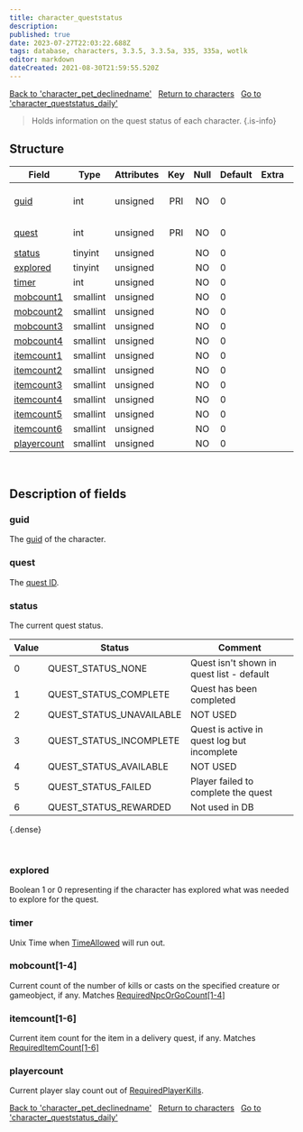 ```yaml
---
title: character_queststatus
description:
published: true
date: 2023-07-27T22:03:22.688Z
tags: database, characters, 3.3.5, 3.3.5a, 335, 335a, wotlk
editor: markdown
dateCreated: 2021-08-30T21:59:55.520Z
---
```


<a href="https://trinitycore.info/en/database/335/characters/character_pet_declinedname" class="mt-5 v-btn v-btn--depressed v-btn--flat v-btn--outlined theme--light v-size--default darkblue--text text--lighten-3"><span class="v-btn__content"><i aria-hidden="true" class="v-icon notranslate v-icon--left mdi mdi-arrow-left theme--light"></i><span>Back to 'character_pet_declinedname'</span></span></a>&nbsp;&nbsp;&nbsp;<a href="https://trinitycore.info/en/database/335/characters/home" class="mt-5 v-btn v-btn--depressed v-btn--flat v-btn--outlined theme--light v-size--default darkblue--text text--lighten-3"><span class="v-btn__content"><i aria-hidden="true" class="v-icon notranslate v-icon--left mdi mdi-home-outline theme--light"></i><span>Return to characters</span></span></a>&nbsp;&nbsp;&nbsp;<a href="https://trinitycore.info/en/database/335/characters/character_queststatus_daily" class="mt-5 v-btn v-btn--depressed v-btn--flat v-btn--outlined theme--light v-size--default darkblue--text text--lighten-3"><span class="v-btn__content"><span>Go to 'character_queststatus_daily'</span><i aria-hidden="true" class="v-icon notranslate v-icon--right mdi mdi-arrow-right theme--light"></i></span></a>

> Holds information on the quest status of each character.
{.is-info}


## Structure

| Field | Type | Attributes | Key | Null | Default | Extra | Comment |
| --- | --- | --- | :---: | :---: | --- | --- | --- |
| [guid](#guid) | int | unsigned | PRI | NO | 0 |  | Global Unique Identifier |
| [quest](#quest) | int | unsigned | PRI | NO | 0 |  | Quest Identifier |
| [status](#status) | tinyint | unsigned |  | NO | 0 |  |  |
| [explored](#explored) | tinyint | unsigned |  | NO | 0 |  |  |
| [timer](#timer) | int | unsigned |  | NO | 0 |  |  |
| [mobcount1](#mobcount[1-4]) | smallint | unsigned |  | NO | 0 |  |  |
| [mobcount2](#mobcount[1-4]) | smallint | unsigned |  | NO | 0 |  |  |
| [mobcount3](#mobcount[1-4]) | smallint | unsigned |  | NO | 0 |  |  |
| [mobcount4](#mobcount[1-4]) | smallint | unsigned |  | NO | 0 |  |  |
| [itemcount1](#itemcount[1-6]) | smallint | unsigned |  | NO | 0 |  |  |
| [itemcount2](#itemcount[1-6]) | smallint | unsigned |  | NO | 0 |  |  |
| [itemcount3](#itemcount[1-6]) | smallint | unsigned |  | NO | 0 |  |  |
| [itemcount4](#itemcount[1-6]) | smallint | unsigned |  | NO | 0 |  |  |
| [itemcount5](#itemcount[1-6]) | smallint | unsigned |  | NO | 0 |  |  |
| [itemcount6](#itemcount[1-6]) | smallint | unsigned |  | NO | 0 |  |  |
| [playercount](#playercount) | smallint | unsigned |  | NO | 0 |  |  |
&nbsp;
## Description of fields

### guid
The [guid](../characters/characters#guid) of the character.
&nbsp;

### quest
The [quest ID](../world/quest_template#id).
&nbsp;

### status
The current quest status.

Value | Status | Comment
-- | -- | --
0 | QUEST_STATUS_NONE | Quest isn't shown in quest list - default
1 | QUEST_STATUS_COMPLETE | Quest has been completed
2 | QUEST_STATUS_UNAVAILABLE | NOT USED
3 | QUEST_STATUS_INCOMPLETE | Quest is active in quest log but incomplete
4 | QUEST_STATUS_AVAILABLE | NOT USED
5 | QUEST_STATUS_FAILED | Player failed to complete the quest
6 | QUEST_STATUS_REWARDED | Not used in DB
{.dense}

&nbsp;

### explored
Boolean 1 or 0 representing if the character has explored what was needed to explore for the quest.
&nbsp;

### timer
Unix Time when [TimeAllowed](../world/quest_template#timeallowed) will run out.
&nbsp;

### mobcount\[1-4]
Current count of the number of kills or casts on the specified creature or gameobject, if any.
Matches [RequiredNpcOrGoCount\[1-4\]](../world/quest_template#requirednpcorgocount1-4)
&nbsp;

### itemcount\[1-6]
Current item count for the item in a delivery quest, if any.
Matches [RequiredItemCount\[1-6\]](../world/quest_template#requireditemcount1-6)
&nbsp;

### playercount
Current player slay count out of [RequiredPlayerKills](../world/quest_template#requiredplayerkills).
&nbsp;

<a href="https://trinitycore.info/en/database/335/characters/character_pet_declinedname" class="mt-5 v-btn v-btn--depressed v-btn--flat v-btn--outlined theme--light v-size--default darkblue--text text--lighten-3"><span class="v-btn__content"><i aria-hidden="true" class="v-icon notranslate v-icon--left mdi mdi-arrow-left theme--light"></i><span>Back to 'character_pet_declinedname'</span></span></a>&nbsp;&nbsp;&nbsp;<a href="https://trinitycore.info/en/database/335/characters/home" class="mt-5 v-btn v-btn--depressed v-btn--flat v-btn--outlined theme--light v-size--default darkblue--text text--lighten-3"><span class="v-btn__content"><i aria-hidden="true" class="v-icon notranslate v-icon--left mdi mdi-home-outline theme--light"></i><span>Return to characters</span></span></a>&nbsp;&nbsp;&nbsp;<a href="https://trinitycore.info/en/database/335/characters/character_queststatus_daily" class="mt-5 v-btn v-btn--depressed v-btn--flat v-btn--outlined theme--light v-size--default darkblue--text text--lighten-3"><span class="v-btn__content"><span>Go to 'character_queststatus_daily'</span><i aria-hidden="true" class="v-icon notranslate v-icon--right mdi mdi-arrow-right theme--light"></i></span></a>
